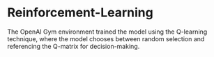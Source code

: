 # Reinforcement-Learning
The OpenAI Gym environment trained the model using the Q-learning technique, where the model chooses between random selection and referencing the Q-matrix for decision-making.
